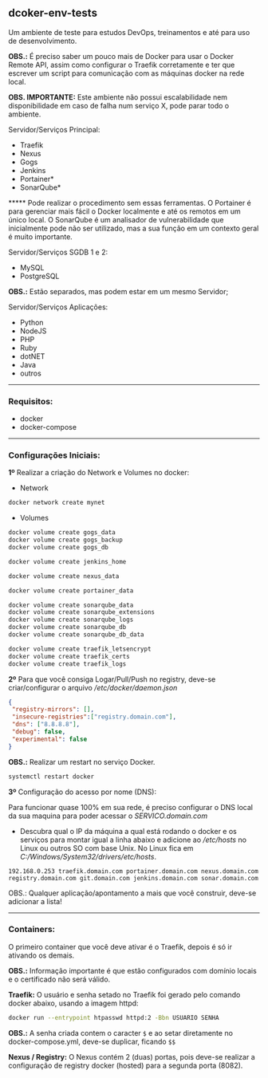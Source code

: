 ## dcoker-env-tests

Um ambiente de teste para estudos DevOps, treinamentos e até para uso de desenvolvimento.

**OBS.:** É preciso saber um pouco mais de Docker para usar o Docker Remote API, assim como configurar o Traefik corretamente e ter que escrever um script para comunicação com as máquinas docker na rede local.

**OBS. IMPORTANTE:** Este ambiente não possui escalabilidade nem disponibilidade em caso de falha num serviço X, pode parar todo o ambiente.



Servidor/Serviços Principal:

- Traefik
- Nexus
- Gogs
- Jenkins
- Portainer*
- SonarQube*

***** Pode realizar o procedimento sem essas ferramentas. O Portainer é para gerenciar mais fácil o Docker localmente e até os remotos em um único local. O SonarQube é um analisador de vulnerabilidade que inicialmente pode não ser utilizado, mas a sua função em um contexto geral é muito importante.



Servidor/Serviços SGDB 1 e 2:

- MySQL
- PostgreSQL

**OBS.:** Estão separados, mas podem estar em um mesmo Servidor;



Servidor/Serviços Aplicações:

- Python
- NodeJS
- PHP
- Ruby
- dotNET
- Java
- outros



---
### Requisitos:

- docker
- docker-compose



---
### Configurações Iniciais:

**1º** Realizar a criação do Network e Volumes no docker:

- Network
```bash
docker network create mynet
```

- Volumes
```bash
docker volume create gogs_data
docker volume create gogs_backup
docker volume create gogs_db

docker volume create jenkins_home

docker volume create nexus_data

docker volume create portainer_data

docker volume create sonarqube_data
docker volume create sonarqube_extensions
docker volume create sonarqube_logs
docker volume create sonarqube_db
docker volume create sonarqube_db_data

docker volume create traefik_letsencrypt
docker volume create traefik_certs
docker volume create traefik_logs
```


**2º** Para que você consiga Logar/Pull/Push no registry, deve-se criar/configurar o arquivo */etc/docker/daemon.json*

```json
{
 "registry-mirrors": [],
 "insecure-registries":["registry.domain.com"],
 "dns": ["8.8.8.8"],
 "debug": false,
 "experimental": false
}
```

**OBS.:** Realizar um restart no serviço Docker.

```bash
systemctl restart docker
```


**3º** Configuração do acesso por nome (DNS):

Para funcionar quase 100% em sua rede, é preciso configurar o DNS local da sua maquina para poder acessar o *SERVICO.domain.com*

- Descubra qual o IP da máquina a qual está rodando o docker e os serviços para montar igual a linha abaixo e adicione ao */etc/hosts* no Linux ou outros SO com base Unix. No Linux fica em *C:/Windows/System32/drivers/etc/hosts*.

```
192.168.0.253 traefik.domain.com portainer.domain.com nexus.domain.com registry.domain.com git.domain.com jenkins.domain.com sonar.domain.com
```

OBS.: Qualquer aplicação/apontamento a mais que você construir, deve-se adicionar a lista!



---
### Containers:

O primeiro container que você deve ativar é o Traefik, depois é só ir ativando os demais.

**OBS.:** Informação importante é que estão configurados com domínio locais e o certificado não será válido.



**Traefik:** O usuário e senha setado no Traefik foi gerado pelo comando docker abaixo, usando a imagem httpd:

```bash
docker run --entrypoint htpasswd httpd:2 -Bbn USUARIO SENHA
```

**OBS.:** A senha criada contem o caracter ``$`` e ao setar diretamente no docker-compose.yml, deve-se duplicar, ficando ``$$``



**Nexus / Registry:** O Nexus contém 2 (duas) portas, pois deve-se realizar a configuração de registry docker (hosted) para a segunda porta (8082).